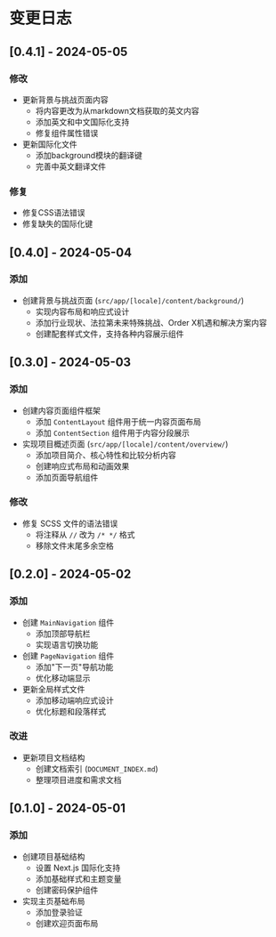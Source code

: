 # 变更日志

## [0.4.1] - 2024-05-05
### 修改
- 更新背景与挑战页面内容
  - 将内容更改为从markdown文档获取的英文内容
  - 添加英文和中文国际化支持
  - 修复组件属性错误
- 更新国际化文件
  - 添加background模块的翻译键
  - 完善中英文翻译文件

### 修复
- 修复CSS语法错误
- 修复缺失的国际化键

## [0.4.0] - 2024-05-04
### 添加
- 创建背景与挑战页面 (`src/app/[locale]/content/background/`)
  - 实现内容布局和响应式设计
  - 添加行业现状、法拉第未来特殊挑战、Order X机遇和解决方案内容
  - 创建配套样式文件，支持各种内容展示组件

## [0.3.0] - 2024-05-03
### 添加
- 创建内容页面组件框架
  - 添加 `ContentLayout` 组件用于统一内容页面布局
  - 添加 `ContentSection` 组件用于内容分段展示
- 实现项目概述页面 (`src/app/[locale]/content/overview/`)
  - 添加项目简介、核心特性和比较分析内容
  - 创建响应式布局和动画效果
  - 添加页面导航组件

### 修改
- 修复 SCSS 文件的语法错误
  - 将注释从 `//` 改为 `/* */` 格式
  - 移除文件末尾多余空格

## [0.2.0] - 2024-05-02
### 添加
- 创建 `MainNavigation` 组件
  - 添加顶部导航栏
  - 实现语言切换功能
- 创建 `PageNavigation` 组件
  - 添加"下一页"导航功能
  - 优化移动端显示
- 更新全局样式文件
  - 添加移动端响应式设计
  - 优化标题和段落样式

### 改进
- 更新项目文档结构
  - 创建文档索引 (`DOCUMENT_INDEX.md`)
  - 整理项目进度和需求文档

## [0.1.0] - 2024-05-01
### 添加
- 创建项目基础结构
  - 设置 Next.js 国际化支持
  - 添加基础样式和主题变量
  - 创建密码保护组件
- 实现主页基础布局
  - 添加登录验证
  - 创建欢迎页面布局 